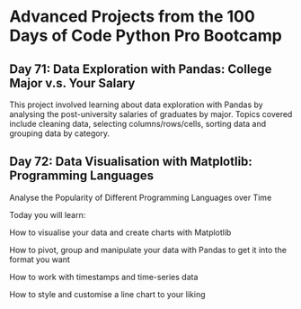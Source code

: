 <h1> Advanced Projects from the 100 Days of Code Python Pro Bootcamp </h1>

<h2> Day 71: Data Exploration with Pandas: College Major v.s. Your Salary </h2>

This project involved learning about data exploration with Pandas by analysing the post-university salaries of graduates by major. Topics covered include cleaning data, selecting columns/rows/cells, sorting data and grouping data by category.

<h2> Day 72: Data Visualisation with Matplotlib: Programming Languages </h2>
Analyse the Popularity of Different Programming Languages over Time

Today you will learn:

How to visualise your data and create charts with Matplotlib

How to pivot, group and manipulate your data with Pandas to get it into the format you want

How to work with timestamps and time-series data

How to style and customise a line chart to your liking
